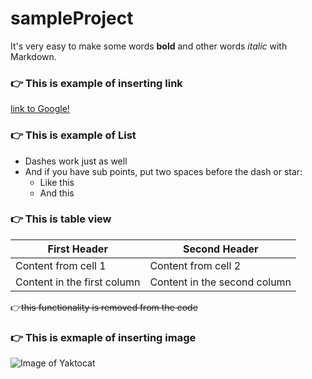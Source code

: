 # sampleProject

It's very easy to make some words **bold** and other words *italic* with Markdown.

### :point_right: This is example of inserting link
[link to Google!](http://google.com)

### :point_right: This is example of List
- Dashes work just as well
- And if you have sub points, put two spaces before the dash or star:
  - Like this
  - And this

### :point_right: This is table view

First Header | Second Header
------------ | -------------
Content from cell 1 | Content from cell 2
Content in the first column | Content in the second column

 :point_right:~~this functionality is removed from the code~~

### :point_right: This is exmaple of inserting image
![Image of Yaktocat](https://octodex.github.com/images/yaktocat.png)
